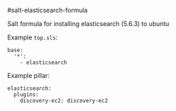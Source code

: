 #salt-elasticsearch-formula

Salt formula for installing elasticsearch (5.6.3) to ubuntu

Example `top.sls`:

```salt
base:
  '*':
    - elasticsearch
```

Example pillar:

```salt
elasticsearch:
  plugins:
    discovery-ec2: discovery-ec2
```
